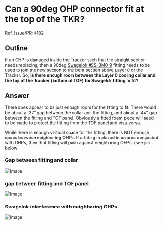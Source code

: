 # Can a 90deg OHP connector fit at the top of the TKR?

Ref. Issue/PR: #182

## Outline

If an OHP is damaged inside the Tracker such that the straight
section needs replacing, then a 90deg 
[Swagelok #SS-3M0-9](https://products.swagelok.com/en/c/90-degree-elbows/p/SS-3M0-9) 
fitting needs to be used to join the new section to the bent 
section above Layer 0 of the Tracker.  So, **is there enough 
room between the Layer 0 cooling collar and the top of the 
Tracker (bottom of TOF) for Swagelok fitting to fit?**

## Answer

There does appear to be just enough room for the fitting to fit.
There would be about a .37" gap between the collar and the
fitting, and about a .44" gap between the fitting and TOF panel.
Obviously a fitted foam piece will need to be made to protect
the fitting from the TOF panel and visa-versa.

While there is enough vertical space for the fitting, there is
NOT enough space between neighboring OHPs.  If a fitting in
placed in an area congested with OHPs, then that fitting will
push against neighboring OHPs. (see pic below)

### Gap between fitting and collar

![Image](https://github.com/GAPS-Collab/Tasks/assets/29869348/e4a25cb0-dd2e-4599-9a7e-c429fdd4134b)

### gap between fitting and TOF panel

![Image](https://github.com/GAPS-Collab/Tasks/assets/29869348/f609d0b2-cc94-4db7-94b6-d804b3321e67)


### Swagelok interference with neighboring OHPs

![Image](https://github.com/GAPS-Collab/Tasks/assets/29869348/b42d18d6-bc49-4977-8f22-fbcf6111cb82)




